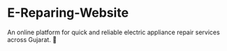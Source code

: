 # E-Reparing-Website
An online platform for quick and reliable electric appliance repair services across Gujarat. 🤠
